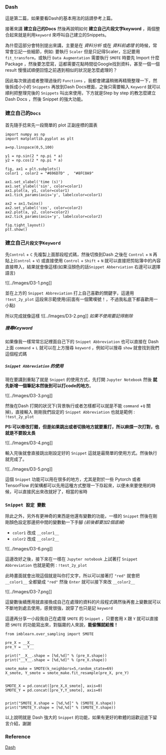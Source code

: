 ### Dash

這是第二篇，如果要看Dash的基本用法的話請參考上篇。

接著來講 **建立自己的Docs** 然後再說明如何 **建立自己片段文字keyword** ，兩個整合起來就是利用`keyword` 來呼叫自己建立的Snippets。

為什麼這部分會特別提出來講，主要是在 *資料分析* 或在 *資料前處理* 的時候，常常會忘記一些細節，例如: 要執行 `Scaler` 但是只記得Scaler，忘記要用`fit_transform`，或執行 `Data Augmentation` 需要執行 `SMOTE` 時要先 Import 什麼 Package ，然後要怎麼寫，這都需要花點時間從Google找到資料，甚至一個一個result 慢慢試順便回憶之前遇到相似的狀況是怎麼處理的？

因此每次做過或者整理過後的 `Functions` ，我都會建議稍微再精簡整理一下，然後拆成小小的 `Snippets` 再放到Dash Docs裡面，之後只需要輸入 `Keyword` 就可以順利把整理完後的 `Snippets` 叫出來使用，下方就是Step by step 的教怎麼建立 Dash Docs ，然後 Snippet 的強大功能。

### 建立自己的`Docs`

首先隨手捻來先一段簡單的 plot 正副座標的圖表
```
import numpy as np
import matplotlib.pyplot as plt

a=np.linspace(0,5,100)

y1 = np.sin(2 * np.pi * a)
y2 = np.cos(2 * np.pi * a)

fig, ax1 = plt.subplots()
color1 , color2 = "#696D7D" ,  "#8FC0A9"

ax1.set_xlabel('time (s)')
ax1.set_ylabel('sin', color=color1)
ax1.plot(a, y1, color=color1)
ax1.tick_params(axis='y', labelcolor=color1)

ax2 = ax1.twinx()  
ax2.set_ylabel('cos', color=color2)  
ax2.plot(a, y2, color=color2)
ax2.tick_params(axis='y', labelcolor=color2)

fig.tight_layout()
plt.show()
```


### 建立自己`片段文字Keyword`

先`Control` + `C` 先複製上面那段程式碼，然後切換到Dash 之後在 `Control` + `N` 再貼上(`Control` + `V`) 或直接使用 `Control` + `Shift` + `N` 就可以直接把剪貼簿中的內容直接帶入，結果就會像這樣(如果沒顏色的話`Snippet Abberviation` 右邊可以選擇語言)

![[../Images/D3-1.png]]

並在上方的 `Snippet Abbreviation` 打上自己喜歡的關鍵字，這邊用 `!test_2y_plot` 這段來示範使用(前面有一個驚嘆號！，不過我私底下都喜歡用一小點) 

所以完成就像這樣
![[../Images/D3-2.png]]
*如果不使用要記得刪除*

##### 搜尋Keyword
如果像我一樣常常忘記裡面自己下的 `Snippet Abbreviation` 也可以直接在 Dash 上面 `command` + `L` 就可以在上方搜尋 `keyword` ，例如可以搜尋 `show` 就會找到我們這個程式碼

##### `Snippet Abbreviation` 的使用

現在要講到重點了就是 `Snippet` 的使用方式，先打開 `Jupyter Notebook` 然後 **就先新增一個筆記本然後到可以打code的地方**。

![[../Images/D3-3.png]]

然後在Dash 打開的狀況下(背景執行或者怎樣都可以就是不能 `command` +`Q` 關掉)，直接輸入 剛剛我們設定的  `Snippet Abbreviation` 也就是範例 : `!test_2y_plot` 

**PS:可以修改打錯，但是如果跳出或者切換地方就要重打，所以麻煩一次打對，也就是不要設太長**


![[../Images/D3-4.png]]

輸入完後就會直接跳出剛設定好的 `Snippet` 這就是最簡單的使用方式。然後執行就完成了。

![[../Images/D3-5.png]]

這個 `Snippet` 功能可以用在很多的地方，尤其是對於一些 Pytorch 或者 TensorFlow 的架構都可以先用這種方式整理一下存起來，以便未來要使用的時候，可以直接尻出來改就好了，相當的省時

### `Snippet 設定 變數`

除此之外，另外有更神奇的東西是他還有變數的功能，一樣的 `Snippet` 然後在剛剛顏色設定那邊把中間的變數動一下手腳 *(前後都要加2個底線)*
- `color1` 改成 `__color1__` 
- `color2` 改成 `__color2__`  

![[../Images/D3-6.png]]

這邊改好之後，接下來在一樣在 `Jupyter notebook` 上試著打 `Snippet Abbreviation` 也就是範例 : `!test_2y_plot` 

此時畫面就會出現這個就是叫你打文字，所以可以接著打 `"red"` 就會把`__color1__` 全都變成 `"red"` 然後 `Enter` 就可以接下來改 `__color2__`

![[../Images/D3-7.png]]


這變數後續應用就直接換成自己在處理的資料的片段程式碼然後再套上變數就可以不斷地到處去使用，感覺很強，說穿了也只是記 `keyword`

這邊再分享一小段我自己在處理 `SMOTE` 的 `Snippet` ，只要套用 `X` 跟 `Y` 就可以直接把 `SMOTE` 的功能寫出來，對腦霧的人來說，**能偷懶就給推！**


```
from imblearn.over_sampling import SMOTE

pre_X = __X__
pre_Y = __Y__

print("__X__.shape = [%d,%d]" % (pre_X.shape))
print("__Y__.shape = [%d,%d]" % (pre_X.shape))

smote_make = SMOTE(k_neighbors=5,random_state=69)
X_smote, Y_smote = smote_make.fit_resample(pre_X, pre_Y)


SMOTE_X = pd.concat([pre_X,X_smote], axis=0)
SMOTE_Y = pd.concat([pre_Y,Y_smote], axis=0)


print("SMOTE_X.shape = [%d,%d]" % (SMOTE_X.shape))
print("SMOTE_Y.shape = [%d,%d]" % (SMOTE_Y.shape))
```

以上說明就是 Dash 強大的 `Snippet` 的功能，如果有更好的軟體的話歡迎底下留言介紹，謝謝


### Reference 
[Dash](https://kapeli.com/dash)